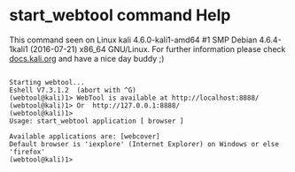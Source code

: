 # start_webtool command Help
 
 This command seen on Linux kali 4.6.0-kali1-amd64 #1 SMP Debian 4.6.4-1kali1 (2016-07-21) x86_64 GNU/Linux. For further information please check [docs.kali.org](docs.kali.org) and have a nice day buddy ;) 

~~~

Starting webtool...
Eshell V7.3.1.2  (abort with ^G)
(webtool@kali)1> WebTool is available at http://localhost:8888/
(webtool@kali)1> Or  http://127.0.0.1:8888/
(webtool@kali)1> 
Usage: start_webtool application [ browser ]

Available applications are: [webcover]
Default browser is 'iexplore' (Internet Explorer) on Windows or else 'firefox'
(webtool@kali)1> 
~~~
